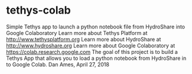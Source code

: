 # tethys-colab
Simple Tethys app to launch a python notebook file from HydroShare into Google Colaboratory
Learn more about Tethys Platform at http://www.tethysplatform.org
Learn more about HydroShare at http://www.hydroshare.org
Learn more about Google Colaboratory at https://colab.research.google.com
The goal of this project is to build a Tethys App that allows you to load a python notebook from HydroShare in to Google Colab.
Dan Ames, April 27, 2018
